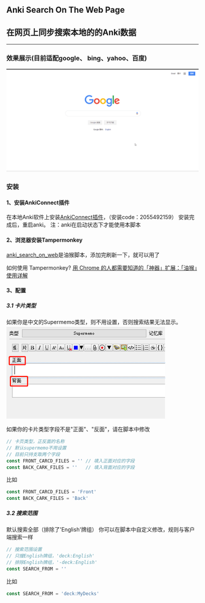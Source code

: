 ## Anki Search On The Web Page
## 在网页上同步搜索本地的的Anki数据

---
### 效果展示(目前适配google、 bing、yahoo、百度)
![image](display.gif)

### 安装
#### 1、安装AnkiConnect插件
在本地Anki软件上安装[AnkiConnect插件](https://ankiweb.net/shared/info/2055492159)，（安装code：2055492159）
安装完成后，重启anki。
注：anki在启动状态下才能使用本脚本

#### 2、浏览器安装Tampermonkey
[anki_search_on_web](https://github.com/yekingyan/anki_search_on_web/blob/master/anki_serarch.js)是油猴脚本，添加完刷新一下，就可以用了


如何使用 Tampermonkey?
[用 Chrome 的人都需要知道的「神器」扩展：「油猴」使用详解](https://sspai.com/post/40485)

#### 3、配置
##### 3.1 卡片类型
如果你是中文的Supermemo类型，则不用设置，否则搜索结果无法显示。
![image](card-type.png)

如果你的卡片类型字段不是"正面"、"反面"，请在脚本中修改
```js
// 卡页类型，正反面的名称
// 默认supermemo不用设置
// 目前只持支取两个字段
const FRONT_CARCD_FILES = '' // 填入正面对应的字段
const BACK_CARK_FILES = ''   // 填入背面对应的字段
```
 比如
```js
const FRONT_CARCD_FILES = 'Front'
const BACK_CARK_FILES = 'Back' 
```

##### 3.2 搜索范围
默认搜索全部（排除了'English'牌组）
你可以在脚本中自定义修改，规则与客户端搜索一样

```js
// 搜索范围设置
// 只搜English牌组，'deck:English'
// 排除English牌组，'-deck:English'
const SEARCH_FROM = ''
```

比如
```js
const SEARCH_FROM = 'deck:MyDecks'
```